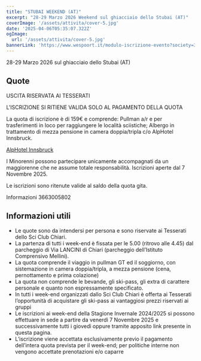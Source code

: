 ```yaml
---
title: "STUBAI WEEKEND (AT)"
excerpt: "28-29 Marzo 2026 Weekend sul ghiacciaio dello Stubai (AT)"
coverImage: '/assets/attivita/cover-5.jpg'
date: '2025-04-06T05:35:07.322Z'
ogImage:
  url: '/assets/attivita/cover-5.jpg'
bannerLink: 'https://www.wespoort.it/modulo-iscrizione-evento?society=32ad6a1a-5c52-4665-bf58-5623afdcfb98&event=942bc23c-ae5e-44cf-bb3d-498e688b27c7'
---
```


28-29 Marzo 2026 sul ghiacciaio dello Stubai (AT)

## Quote


USCITA RISERVATA AI TESSERATI

L'ISCRIZIONE SI RITIENE VALIDA SOLO AL PAGAMENTO DELLA QUOTA

La quota di iscrizione è di 159€ e comprende:
Pullman a/r e per trasferimenti in loco per raggiungere le località sciistiche;
Albergo in trattamento di mezza pensione in camera doppia/tripla c/o AlpHotel Innsbruck.

[AlpHotel Innsbruck](https://www.alphotel.com/en/)

I Minorenni possono partecipare unicamente accompagnati da un maggiorenne che ne assume totale
responsabilità. Iscrizioni aperte dal 7 Novembre 2025.
 
Le iscrizioni sono ritenute valide al saldo della quota gita.

Informazioni 3663005802




## Informazioni utili

- Le quote sono da intendersi per persona e sono riservate ai Tesserati dello Sci Club Chiari.  
- La partenza di tutti i week-end è fissata per le 5.00 (ritrovo alle 4.45) dal parcheggio di Via LANCINI di Chiari (parcheggio dell’Istituto Comprensivo Mellini).  
- La quota comprende il viaggio in pullman GT ed il soggiorno, con sistemazione in camera doppia/tripla, a mezza pensione (cena, pernottamento e prima colazione)  
- La quota non comprende le bevande, gli ski-pass, gli extra di carattere personale e quanto non espressamente specificato.  
- In tutti i week-end organizzati dallo Sci Club Chiari è offerta ai Tesserati l’opportunità di acquistare gli ski-pass ai vantaggiosi prezzi riservati ai gruppi
- Le iscrizioni ai week-end della Stagione Invernale 2024/2025 si possono effettuare in sede a partire da venerdì 7 Novembre 2025 e successivamente tutti i giovedì oppure tramite apposito link presente in questa pagina. 
- L’iscrizione viene accettata esclusivamente previo il pagamento dell’intera quota prevista per il week-end; per politiche interne non vengono accettate prenotazioni e/o caparre
